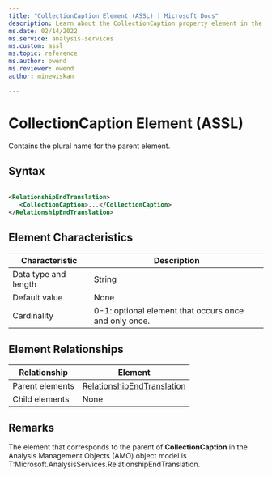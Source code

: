 ```yaml
---
title: "CollectionCaption Element (ASSL) | Microsoft Docs"
description: Learn about the CollectionCaption property element in the Analysis Services Scripting Language (ASSL) schema.
ms.date: 02/14/2022
ms.service: analysis-services
ms.custom: assl
ms.topic: reference
ms.author: owend
ms.reviewer: owend
author: minewiskan

---
```

# CollectionCaption Element (ASSL)

  Contains the plural name for the parent element.  
  
## Syntax  
  
```xml  
  
<RelationshipEndTranslation>  
   <CollectionCaption>...</CollectionCaption>  
</RelationshipEndTranslation>  
```  
  
## Element Characteristics  
  
|Characteristic|Description|  
|--------------------|-----------------|  
|Data type and length|String|  
|Default value|None|  
|Cardinality|0-1: optional element that occurs once and only once.|  
  
## Element Relationships  
  
|Relationship|Element|  
|------------------|-------------|  
|Parent elements|[RelationshipEndTranslation](../data-type/relationshipendtranslation-element-assl.md)|  
|Child elements|None|  
  
## Remarks  
 The element that corresponds to the parent of **CollectionCaption** in the Analysis Management Objects (AMO) object model is T:Microsoft.AnalysisServices.RelationshipEndTranslation.  
  
  

